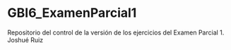 # GBI6_ExamenParcial1
Repositorio del control de la versión de los ejercicios del Examen Parcial 1. Joshué Ruiz
